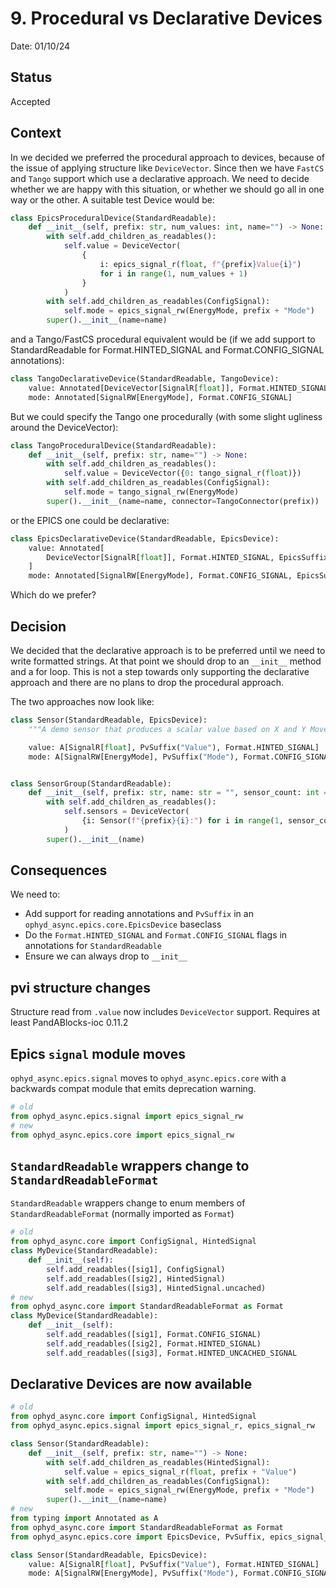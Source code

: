 # 9. Procedural vs Declarative Devices

Date: 01/10/24

## Status

Accepted

## Context

In [](./0006-procedural-device-definitions.rst) we decided we preferred the procedural approach to devices, because of the issue of applying structure like `DeviceVector`. Since then we have `FastCS` and `Tango` support which use a declarative approach. We need to decide whether we are happy with this situation, or whether we should go all in one way or the other. A suitable test Device would be:

```python
class EpicsProceduralDevice(StandardReadable):
    def __init__(self, prefix: str, num_values: int, name="") -> None:
        with self.add_children_as_readables():
            self.value = DeviceVector(
                {
                    i: epics_signal_r(float, f"{prefix}Value{i}")
                    for i in range(1, num_values + 1)
                }
            )
        with self.add_children_as_readables(ConfigSignal):
            self.mode = epics_signal_rw(EnergyMode, prefix + "Mode")
        super().__init__(name=name)
```

and a Tango/FastCS procedural equivalent would be (if we add support to StandardReadable for Format.HINTED_SIGNAL and Format.CONFIG_SIGNAL annotations):
```python
class TangoDeclarativeDevice(StandardReadable, TangoDevice):
    value: Annotated[DeviceVector[SignalR[float]], Format.HINTED_SIGNAL]
    mode: Annotated[SignalRW[EnergyMode], Format.CONFIG_SIGNAL]
```

But we could specify the Tango one procedurally (with some slight ugliness around the DeviceVector):
```python
class TangoProceduralDevice(StandardReadable):
    def __init__(self, prefix: str, name="") -> None:
        with self.add_children_as_readables():
            self.value = DeviceVector({0: tango_signal_r(float)})
        with self.add_children_as_readables(ConfigSignal):
            self.mode = tango_signal_rw(EnergyMode)
        super().__init__(name=name, connector=TangoConnector(prefix))
```

or the EPICS one could be declarative:
```python
class EpicsDeclarativeDevice(StandardReadable, EpicsDevice):
    value: Annotated[
        DeviceVector[SignalR[float]], Format.HINTED_SIGNAL, EpicsSuffix("Value%d", "num_values")
    ]
    mode: Annotated[SignalRW[EnergyMode], Format.CONFIG_SIGNAL, EpicsSuffix("Mode")]
```

Which do we prefer?

## Decision

We decided that the declarative approach is to be preferred until we need to write formatted strings. At that point we should drop to an `__init__` method and a for loop. This is not a step towards only supporting the declarative approach and there are no plans to drop the procedural approach.

The two approaches now look like:

```python
class Sensor(StandardReadable, EpicsDevice):
    """A demo sensor that produces a scalar value based on X and Y Movers"""

    value: A[SignalR[float], PvSuffix("Value"), Format.HINTED_SIGNAL]
    mode: A[SignalRW[EnergyMode], PvSuffix("Mode"), Format.CONFIG_SIGNAL]


class SensorGroup(StandardReadable):
    def __init__(self, prefix: str, name: str = "", sensor_count: int = 3) -> None:
        with self.add_children_as_readables():
            self.sensors = DeviceVector(
                {i: Sensor(f"{prefix}{i}:") for i in range(1, sensor_count + 1)}
            )
        super().__init__(name)
```

## Consequences

We need to:
- Add support for reading annotations and `PvSuffix` in an `ophyd_async.epics.core.EpicsDevice` baseclass
- Do the `Format.HINTED_SIGNAL` and `Format.CONFIG_SIGNAL` flags in annotations for `StandardReadable`
- Ensure we can always drop to `__init__`


## pvi structure changes
Structure read from `.value` now includes `DeviceVector` support. Requires at least PandABlocks-ioc 0.11.2

## Epics `signal` module moves
`ophyd_async.epics.signal` moves to `ophyd_async.epics.core` with a backwards compat module that emits deprecation warning.
```python
# old
from ophyd_async.epics.signal import epics_signal_rw
# new
from ophyd_async.epics.core import epics_signal_rw
```

## `StandardReadable` wrappers change to `StandardReadableFormat`
`StandardReadable` wrappers change to enum members of `StandardReadableFormat` (normally imported as `Format`)
```python
# old
from ophyd_async.core import ConfigSignal, HintedSignal
class MyDevice(StandardReadable):
    def __init__(self):
        self.add_readables([sig1], ConfigSignal)
        self.add_readables([sig2], HintedSignal)
        self.add_readables([sig3], HintedSignal.uncached)
# new
from ophyd_async.core import StandardReadableFormat as Format
class MyDevice(StandardReadable):
    def __init__(self):
        self.add_readables([sig1], Format.CONFIG_SIGNAL)
        self.add_readables([sig2], Format.HINTED_SIGNAL)
        self.add_readables([sig3], Format.HINTED_UNCACHED_SIGNAL
```

## Declarative Devices are now available
```python
# old
from ophyd_async.core import ConfigSignal, HintedSignal
from ophyd_async.epics.signal import epics_signal_r, epics_signal_rw

class Sensor(StandardReadable):
    def __init__(self, prefix: str, name="") -> None:
        with self.add_children_as_readables(HintedSignal):
            self.value = epics_signal_r(float, prefix + "Value")
        with self.add_children_as_readables(ConfigSignal):
            self.mode = epics_signal_rw(EnergyMode, prefix + "Mode")
        super().__init__(name=name)
# new
from typing import Annotated as A
from ophyd_async.core import StandardReadableFormat as Format
from ophyd_async.epics.core import EpicsDevice, PvSuffix, epics_signal_r, epics_signal_rw

class Sensor(StandardReadable, EpicsDevice):
    value: A[SignalR[float], PvSuffix("Value"), Format.HINTED_SIGNAL]
    mode: A[SignalRW[EnergyMode], PvSuffix("Mode"), Format.CONFIG_SIGNAL]
```
